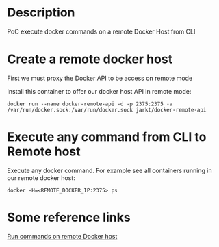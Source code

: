 # Description
PoC execute docker commands on a remote Docker Host from CLI

# Create a remote docker host
First we must proxy the Docker API to be access on remote mode

Install this container to offer our docker host API in remote mode:

```shell
docker run --name docker-remote-api -d -p 2375:2375 -v /var/run/docker.sock:/var/run/docker.sock jarkt/docker-remote-api
```

# Execute any command from CLI to Remote host
Execute any docker command. For example see all containers running in our remote docker host:

```shell
docker -H=<REMOTE_DOCKER_IP:2375> ps
```

# Some reference links
[Run commands on remote Docker host](https://gist.github.com/kekru/4e6d49b4290a4eebc7b597c07eaf61f2)
